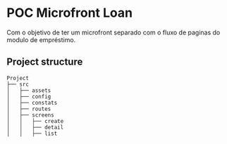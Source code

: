 # POC Microfront Loan
  Com o objetivo de ter um microfront separado com o fluxo de paginas do modulo de empréstimo.

## Project structure

```
Project
├── src
│   ├── assets
│   ├── config
│   ├── constats
│   ├── routes
│   ├── screens
│   │   ├── create
│   │   ├── detail
│   │   ├── list
```